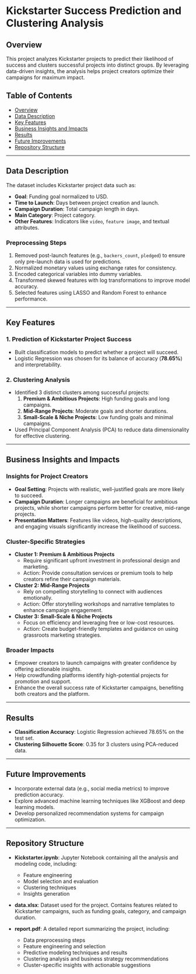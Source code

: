 # Kickstarter Success Prediction and Clustering Analysis

## Overview
This project analyzes Kickstarter projects to predict their likelihood of success and clusters successful projects into distinct groups. By leveraging data-driven insights, the analysis helps project creators optimize their campaigns for maximum impact.

## Table of Contents
- [Overview](#overview)
- [Data Description](#data-description)
- [Key Features](#key-features)
- [Business Insights and Impacts](#business-insights-and-impacts)
- [Results](#results)
- [Future Improvements](#future-improvements)
- [Repository Structure](#repository-structure)

---

## Data Description
The dataset includes Kickstarter project data such as:
- **Goal**: Funding goal normalized to USD.
- **Time to Launch**: Days between project creation and launch.
- **Campaign Duration**: Total campaign length in days.
- **Main Category**: Project category.
- **Other Features**: Indicators like `video`, `feature image`, and textual attributes.

### Preprocessing Steps
1. Removed post-launch features (e.g., `backers_count`, `pledged`) to ensure only pre-launch data is used for predictions.
2. Normalized monetary values using exchange rates for consistency.
3. Encoded categorical variables into dummy variables.
4. Transformed skewed features with log transformations to improve model accuracy.
5. Selected features using LASSO and Random Forest to enhance performance.

---

## Key Features

### 1. **Prediction of Kickstarter Project Success**
- Built classification models to predict whether a project will succeed.
- Logistic Regression was chosen for its balance of accuracy (**78.65%**) and interpretability.

### 2. **Clustering Analysis**
- Identified 3 distinct clusters among successful projects:
  1. **Premium & Ambitious Projects**: High funding goals and long campaigns.
  2. **Mid-Range Projects**: Moderate goals and shorter durations.
  3. **Small-Scale & Niche Projects**: Low funding goals and minimal campaigns.
- Used Principal Component Analysis (PCA) to reduce data dimensionality for effective clustering.

---

## Business Insights and Impacts

### Insights for Project Creators
- **Goal Setting**: Projects with realistic, well-justified goals are more likely to succeed.
- **Campaign Duration**: Longer campaigns are beneficial for ambitious projects, while shorter campaigns perform better for creative, mid-range projects.
- **Presentation Matters**: Features like videos, high-quality descriptions, and engaging visuals significantly increase the likelihood of success.

### Cluster-Specific Strategies
- **Cluster 1: Premium & Ambitious Projects**
  - Require significant upfront investment in professional design and marketing.
  - Action: Provide consultation services or premium tools to help creators refine their campaign materials.
- **Cluster 2: Mid-Range Projects**
  - Rely on compelling storytelling to connect with audiences emotionally.
  - Action: Offer storytelling workshops and narrative templates to enhance campaign engagement.
- **Cluster 3: Small-Scale & Niche Projects**
  - Focus on efficiency and leveraging free or low-cost resources.
  - Action: Create budget-friendly templates and guidance on using grassroots marketing strategies.

### Broader Impacts
- Empower creators to launch campaigns with greater confidence by offering actionable insights.
- Help crowdfunding platforms identify high-potential projects for promotion and support.
- Enhance the overall success rate of Kickstarter campaigns, benefiting both creators and the platform.

---

## Results
- **Classification Accuracy**: Logistic Regression achieved 78.65% on the test set.
- **Clustering Silhouette Score**: 0.35 for 3 clusters using PCA-reduced data.

---

## Future Improvements
- Incorporate external data (e.g., social media metrics) to improve prediction accuracy.
- Explore advanced machine learning techniques like XGBoost and deep learning models.
- Develop personalized recommendation systems for campaign optimization.

---
## Repository Structure

- **Kickstarter.ipynb**: Jupyter Notebook containing all the analysis and modeling code, including:
  - Feature engineering
  - Model selection and evaluation
  - Clustering techniques
  - Insights generation

- **data.xlsx**: Dataset used for the project. Contains features related to Kickstarter campaigns, such as funding goals, category, and campaign duration.

- **report.pdf**: A detailed report summarizing the project, including:
  - Data preprocessing steps
  - Feature engineering and selection
  - Predictive modeling techniques and results
  - Clustering analysis and business strategy recommendations
  - Cluster-specific insights with actionable suggestions

